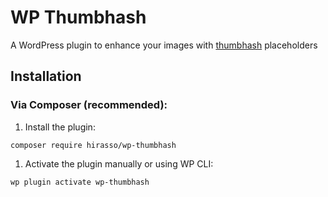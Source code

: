 # WP Thumbhash

A WordPress plugin to enhance your images with [thumbhash](https://evanw.github.io/thumbhash/) placeholders

## Installation

### Via Composer (recommended):

1. Install the plugin:

```shell
composer require hirasso/wp-thumbhash
```

1. Activate the plugin manually or using WP CLI:

```shell
wp plugin activate wp-thumbhash
```

